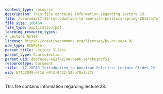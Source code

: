 ```yaml
---
content_type: resource
description: This file contains information regarding lecture 23.
file: /courses/17-20-introduction-to-american-politics-spring-2013/b71c2040ef1de9430432525b79a1a27c_MIT17_20S13_Lecture23.pdf
file_size: 106460
file_type: application/pdf
learning_resource_types:
- Lecture Notes
license: https://creativecommons.org/licenses/by-nc-sa/4.0/
ocw_type: OCWFile
parent_title: Lecture Slides
parent_type: CourseSection
parent_uid: db6face8-a62f-2100-ba86-3e4cb810cf51
resourcetype: Document
title: '17.20S13 Introduction to American Politics: Lecture Slides 23'
uid: b71c2040-ef1d-e943-0432-525b79a1a27c
---
```

This file contains information regarding lecture 23.